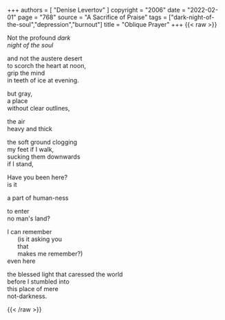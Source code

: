 +++
authors = [
  "Denise Levertov"
]
copyright = "2006"
date = "2022-02-01"
page = "768"
source = "A Sacrifice of Praise"
tags = ["dark-night-of-the-soul","depression","burnout"]
title = "Oblique Prayer"
+++
{{< raw >}}
<p>Not the profound <i>dark</i><br />
<i>night of the soul</i></p>

<p>and not the austere desert<br />
to scorch the heart at noon,<br />
grip the mind<br />
in teeth of ice at evening.</p>

<p>but gray,<br />
a place<br />
without clear outlines,<p>

<p>the air<br />
heavy and thick<p>

<p>the soft ground clogging<br />
my feet if I walk,<br />
sucking them downwards<br />
if I stand,</p>

<p>Have you been here?<br />
is it</p>

<p>a part of human-ness</p>

<p>to enter<br />
no man's land?</p>

<p>I can remember<br />
<span style="padding-left: 24px">(is it asking you</span><br />
<span style="padding-left: 24px">that</span><br />
<span style="padding-left: 24px">makes me remember?)</span><br />
even here</p>

<p>the blessed light that caressed the world<br />
before I stumbled into<br />
this place of mere<br />
not-darkness.</p>
{{< /raw >}}
